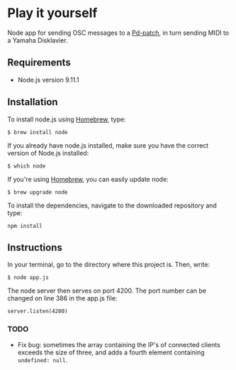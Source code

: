 # Play it yourself

Node app for sending OSC messages to a [Pd-patch](https://github.com/mattiashallsten/playityourself-sequencer), in turn sending MIDI to a Yamaha Disklavier.

## Requirements

- Node.js version 9.11.1

## Installation

To install node.js using [Homebrew](https://brew.sh/), type:
```
$ brew install node
```

If you already have node.js installed, make sure you have the correct version of Node.js installed:
```
$ which node
```
If you're using [Homebrew](https://brew.sh/), you can easily update node:
```
$ brew upgrade node
```

To install the dependencies, navigate to the downloaded repository and type:

```
npm install
```


## Instructions

In your terminal, go to the directory where this project is. Then, write:

```
$ node app.js
```

The node server then serves on port 4200. The port number can be changed on line 386 in the app.js file:

```
server.listen(4200)
```




### TODO

- Fix bug: sometimes the array containing the IP's of connected clients exceeds the size of three, and adds a fourth element containing `undefined: null`.
